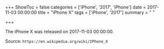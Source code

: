 +++
ShowToc = false
categories = ['iPhone', '2017', 'iPhone']
date = 2017-11-03 00:00:00
title = "iPhone X"
tags = ['iPhone', '2017']
summary = " "

+++

The iPhone X was released on 2017-11-03 00:00:00.

Source: `https://en.wikipedia.org/wiki/IPhone_X`
